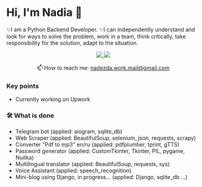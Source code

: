 # Hi, I'm Nadia 👋
✨I am a Python Backend Developer.
✨I can independently understand and look for ways to solve the problem, work in a team, think critically, take responsibility for the solution, adapt to the situation.

<p align='center'>
   <a href="https://www.linkedin.com/in/nadin-kontsinebina-2a8945229/">
       <img src="https://img.shields.io/badge/linkedin-%230077B5.svg?&style=for-the-badge&logo=linkedin&logoColor=white"/>
   </a>
   <a href="https://t.me/Hello_Nadia">
       <img src="https://img.shields.io/badge/Telegram-2CA5E0?style=for-the-badge&logo=telegram&logoColor=white"/>
   </a>
<p align='center'>
   📫 How to reach me: <a href='mailto:nadezda.work.mail@gmail.com'>nadezda.work.mail@gmail.com</a>
</p>

### Key points
*   Currently working on Upwork

### 🛠 What is done
*   Telegram bot (applied: aiogram, sqlite_db)
*   Web Scraper (applied: BeautifulSoup,  selenium, json, requests, scrapy)
*   Converter "Pdf to mp3" en/ru (applied: pdfplumber, tprint, gTTS)
*   Password generator (applied: CustomTkinter, Tkinter, PIL, pygame, Nuitka)
*   Multilingual translator (applied: BeautifulSoup, requests, sys)
*   Voice Assistant (applied: speech_recognition)
*   Mini-blog using Django, in progress... (applied: Django, sqlite_db ...)
